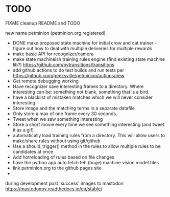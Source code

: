 # TODO

FIXME cleanup README and TODO


new name petminion (petminion.org registered)

- DONE make proposed state machine for initial crow and cat trainer - figure out how to deal with multiple deliveries for multiple rewards
- make basic API for recognizer/camera
- make state machineish training rules engine (find existing state machine lib?) https://github.com/pytransitions/transitions
- add github actions to do test builds and run tests per https://github.com/geeksville/petminion/actions/new
-   Get remote debugging working
-   Have recognizer save interesting frames to a directory.  Where interesting
    can be: something not blank, something that is a bird.
-   have a blacklist of mistaken matches which we will never consider interesting  
-   Store image and the matching terms in a separate datafile  
-   Only store a max of one frame every 30 seconds.
-   Tweet when we saw something interesting
-   Store a short movie every time we see something interesting (and tweet it as a gif)
-   automatically load training rules from a directory.  This will allow users to make/share rules without using git/github
-   Use a should_trigger() method in the rules to allow multiple rules to be candidates at once
-   Add hotreloading of rules based on file changes
- have the python app auto fetch teh (huge) machine vision model files
- link petminion.org to the github pages site
- 
during development post 'success' images to mastodon https://mastodonpy.readthedocs.io/en/stable/

